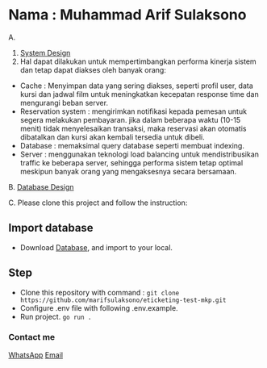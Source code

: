 # Nama : Muhammad Arif Sulaksono

A.
1. [System Design](https://drive.google.com/file/d/1R4qQaLSKhEtfTGDl2wnqvIrCnwPq8KcW/view?usp=sharing)
2. Hal dapat dilakukan untuk mempertimbangkan performa kinerja sistem dan tetap dapat diakses oleh banyak orang:
- Cache : Menyimpan data yang sering diakses, seperti profil user, data kursi dan jadwal film untuk meningkatkan kecepatan response time dan mengurangi beban server.
- Reservation system : mengirimkan notifikasi kepada pemesan untuk segera melakukan pembayaran. jika dalam beberapa waktu (10-15 menit) tidak menyelesaikan transaksi, maka reservasi akan otomatis dibatalkan dan kursi akan kembali tersedia untuk dibeli.  
- Database : memaksimal query database seperti membuat indexing.
- Server : menggunakan teknologi load balancing untuk mendistribusikan traffic ke beberapa server, sehingga performa sistem tetap optimal meskipun banyak orang yang mengaksesnya secara bersamaan.

B. [Database Design](https://drive.google.com/file/d/10V7YNghY0c4EwLBUrHZ9hneWQkyDTGUr/view?usp=sharing)

C. Please clone this project and follow the instruction:
## Import database
- Download [Database](https://drive.google.com/file/d/11PxoPOJR2I-tqOwt-yBGlfbYIz6FN7IC/view?usp=sharing), and import to your local.

## Step
- Clone this repository with command :
```git clone https://github.com/marifsulaksono/eticketing-test-mkp.git```
- Configure .env file with following .env.example.
- Run project. ```go run .```

### Contact me
[WhatsApp](wa.me/6285331828197)
[Email](mailto:marifsulaksono@gmail.com)